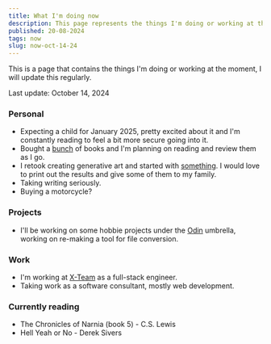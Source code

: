 ```yaml
---
title: What I'm doing now
description: This page represents the things I'm doing or working at the moment.
published: 20-08-2024
tags: now
slug: now-oct-14-24
---
```


This is a page that contains the things I'm doing or working at the moment, I will update this regularly.

Last update: October 14, 2024

### Personal

- Expecting a child for January 2025, pretty excited about it and I'm constantly reading to feel a bit more secure going into it.
- Bought a [bunch](/bought-books-1) of books and I'm planning on reading and review them as I go.
- I retook creating generative art and started with [something](/milo-1). I would love to print out the results and give some of them to my family.
- Taking writing seriously.
- Buying a motorcycle?

### Projects

- I'll be working on some hobbie projects under the [Odin](https://github.com/odin-software) umbrella, working on re-making a tool for file conversion.

### Work

- I'm working at [X-Team](https://x-team.com/) as a full-stack engineer.
- Taking work as a software consultant, mostly web development.

### Currently reading

- The Chronicles of Narnia (book 5) - C.S. Lewis
- Hell Yeah or No - Derek Sivers

###
